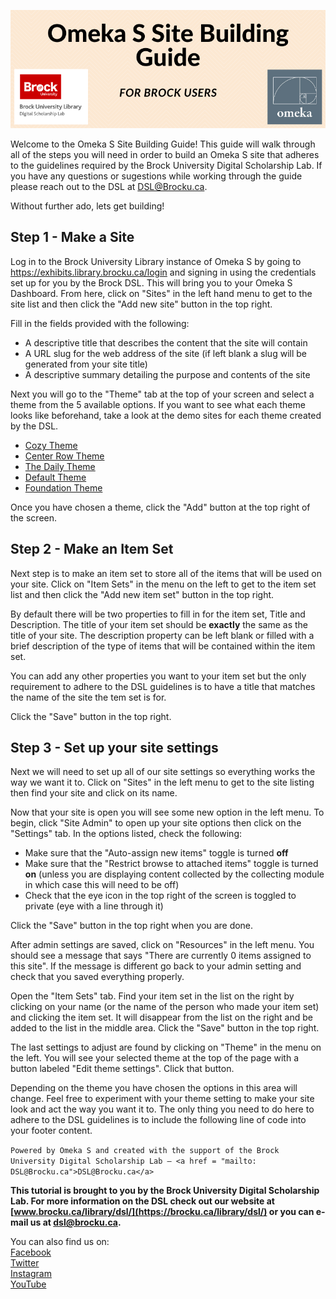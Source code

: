 ![Banner Image][imglogo]


Welcome to the Omeka S Site Building Guide!  This guide will walk through all of the steps you will need in order to build an Omeka S site that adheres to the guidelines required by the Brock University Digital Scholarship Lab.  If you have any questions or sugestions while working through the guide please reach out to the DSL at DSL@Brocku.ca.

Without further ado, lets get building!

## Step 1 - Make a Site

Log in to the Brock University Library instance of Omeka S by going to https://exhibits.library.brocku.ca/login and signing in using the credentials set up for you by the Brock DSL. This will bring you to your Omeka S Dashboard.  From here, click on "Sites" in the left hand menu to get to the site list and then click the "Add new site" button in the top right.

Fill in the fields provided with the following:

* A descriptive title that describes the content that the site will contain
* A URL slug for the web address of the site (if left blank a slug will be generated from your site title)
* A descriptive summary detailing the purpose and contents of the site

Next you will go to the "Theme" tab at the top of your screen and select a theme from the 5 available options.  If you want to see what each theme looks like beforehand, take a look at the demo sites for each theme created by the DSL.

* [Cozy Theme](https://exhibits.library.brocku.ca/s/dsldemo_01/page/welcome)
* [Center Row Theme](https://exhibits.library.brocku.ca/s/dsldemo_02/page/welcome)
* [The Daily Theme](https://exhibits.library.brocku.ca/s/dsldemo_03/page/welcome)
* [Default Theme](https://exhibits.library.brocku.ca/s/dsldemo_04/page/welcome)
* [Foundation Theme](https://exhibits.library.brocku.ca/s/dsldemo_05/page/welcome)

Once you have chosen a theme, click the "Add" button at the top right of the screen.


## Step 2 - Make an Item Set

Next step is to make an item set to store all of the items that will be used on your site.  Click on "Item Sets" in the menu on the left to get to the item set list and then click the "Add new item set" button in the top right.

By default there will be two properties to fill in for the item set, Title and Description.  The title of your item set should be **exactly** the same as the title of your site.  The description property can be left blank or filled with a brief description of the type of items that will be contained within the item set.

You can add any other properties you want to your item set but the only requirement to adhere to the DSL guidelines is to have a title that matches the name of the site the tem set is for.

Click the "Save" button in the top right.

## Step 3 - Set up your site settings

Next we will need to set up all of our site settings so everything works the way we want it to.  Click on "Sites" in the left menu to get to the site listing then find your site and click on its name.

Now that your site is open you will see some new option in the left menu.  To begin, click "Site Admin" to open up your site options then click on the "Settings" tab.  In the options listed, check the following:

* Make sure that the "Auto-assign new items" toggle is turned **off**
* Make sure that the "Restrict browse to attached items" toggle is turned **on** (unless you are displaying content collected by the collecting module in which case this will need to be off)
* Check that the eye icon in the top right of the screen is toggled to private (eye with a line through it)

Click the "Save" button in the top right when you are done.

After admin settings are saved, click on "Resources" in the left menu.  You should see a message that says "There are currently 0 items assigned to this site".  If the message is different go back to your admin setting and check that you saved everything properly.

Open the "Item Sets" tab.  Find your item set in the list on the right by clicking on your name (or the name of the person who made your item set) and clicking the item set.  It will disappear from the list on the right and be added to the list in the middle area.  Click the "Save" button in the top right.

The last settings to adjust are found by clicking on "Theme" in the menu on the left.  You will see your selected theme at the top of the page with a button labeled "Edit theme settings".  Click that button.

Depending on the theme you have chosen the options in this area will change.  Feel free to experiment with your theme setting to make your site look and act the way you want it to.  The only thing you need to do here to adhere to the DSL guidelines is to include the following line of code into your footer content.

` Powered by Omeka S and created with the support of the Brock University Digital Scholarship Lab – <a href = "mailto: DSL@Brocku.ca">DSL@Brocku.ca</a> `



**This tutorial is brought to you by the Brock University Digital Scholarship Lab.  For more information on the DSL check out our website at [www.brocku.ca/library/dsl/](https://brocku.ca/library/dsl/) or you can e-mail us at dsl@brocku.ca.**  
  
You can also find us on:  
[Facebook](https://www.facebook.com/Brock-University-Digital-Scholarship-Lab-349407235866792/)  
[Twitter](https://twitter.com/brock_dsl)  
[Instagram](https://www.instagram.com/brock_dsl/?hl=en)  
[YouTube](https://www.youtube.com/channel/UC2eEqPkDo-1N3qilxv-N_1g/featured?view_as=subscriber)










<!--- Please use reference style images so that it is easier to update pictures later --->

[imglogo]: guide_logo.png
